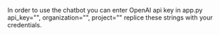 In order to use the chatbot you can enter OpenAI api key in app.py
    api_key="",
    organization="",
    project=""
replice these strings with your credentials.
